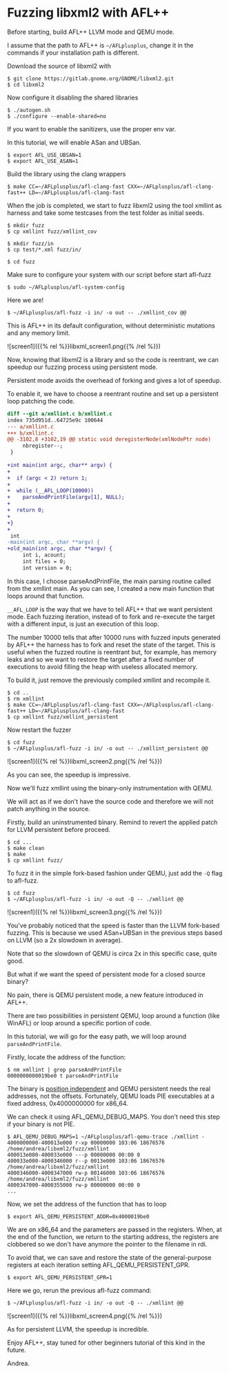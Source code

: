 # Fuzzing libxml2 with AFL++

Before starting, build AFL++ LLVM mode and QEMU mode.

I assume that the path to AFL++ is `~/AFLplusplus`, change it in the commands if your installation path is different.

Download the source of libxml2 with

```shell
$ git clone https://gitlab.gnome.org/GNOME/libxml2.git
$ cd libxml2
```

Now configure it disabling the shared libraries

```shell
$ ./autogen.sh
$ ./configure --enable-shared=no
```

If you want to enable the sanitizers, use the proper env var.

In this tutorial, we will enable ASan and UBSan.

```shell
$ export AFL_USE_UBSAN=1
$ export AFL_USE_ASAN=1
```

Build the library using the clang wrappers

```shell
$ make CC=~/AFLplusplus/afl-clang-fast CXX=~/AFLplusplus/afl-clang-fast++ LD=~/AFLplusplus/afl-clang-fast
```

When the job is completed, we start to fuzz libxml2 using the tool xmllint as harness and take some testcases from the test folder as initial seeds.

```shell
$ mkdir fuzz
$ cp xmllint fuzz/xmllint_cov

$ mkdir fuzz/in
$ cp test/*.xml fuzz/in/

$ cd fuzz
```

Make sure to configure your system with our script before start afl-fuzz

```shell
$ sudo ~/AFLplusplus/afl-system-config
```

Here we are!

```shell
$ ~/AFLplusplus/afl-fuzz -i in/ -o out -- ./xmllint_cov @@
```

This is AFL++ in its default configuration, without deterministic mutations and any memory limit.

![screen1]({{% rel %}}libxml_screen1.png{{% /rel %}})

Now, knowing that libxml2 is a library and so the code is reentrant, we can speedup our fuzzing process using persistent mode.

Persistent mode avoids the overhead of forking and gives a lot of speedup.

To enable it, we have to choose a reentrant routine and set up a persistent loop patching the code.

```diff
diff --git a/xmllint.c b/xmllint.c
index 735d951d..64725e9c 100644
--- a/xmllint.c
+++ b/xmllint.c
@@ -3102,8 +3102,19 @@ static void deregisterNode(xmlNodePtr node)
     nbregister--;
 }
 
+int main(int argc, char** argv) {
+
+  if (argc < 2) return 1;
+
+  while (__AFL_LOOP(10000))
+    parseAndPrintFile(argv[1], NULL);
+
+  return 0;
+
+}
+
 int
-main(int argc, char **argv) {
+old_main(int argc, char **argv) {
     int i, acount;
     int files = 0;
     int version = 0;
```

In this case, I choose parseAndPrintFile, the main parsing routine called from the xmllint main. As you can see, I created a new main function that loops around that function.

`__AFL_LOOP` is the way that we have to tell AFL++ that we want persistent mode. Each fuzzing iteration, instead of to fork and re-execute the target with a different input, is just an execution of this loop.

The number 10000 tells that after 10000 runs with fuzzed inputs generated by AFL++ the harness has to fork and reset the state of the target. This is useful when the fuzzed routine is reentrant but, for example, has memory leaks and so we want to restore the target after a fixed number of executions to avoid filling the heap with useless allocated memory.

To build it, just remove the previously compiled xmllint and recompile it.

```shell
$ cd ..
$ rm xmllint
$ make CC=~/AFLplusplus/afl-clang-fast CXX=~/AFLplusplus/afl-clang-fast++ LD=~/AFLplusplus/afl-clang-fast
$ cp xmllint fuzz/xmllint_persistent
```

Now restart the fuzzer

```shell
$ cd fuzz
$ ~/AFLplusplus/afl-fuzz -i in/ -o out -- ./xmllint_persistent @@
```

![screen1]({{% rel %}}libxml_screen2.png{{% /rel %}})

As you can see, the speedup is impressive. 

Now we'll fuzz xmllint using the binary-only instrumentation with QEMU.

We will act as if we don't have the source code and therefore we will not patch anything in the source.

Firstly, build an uninstrumented binary. Remind to revert the applied patch for LLVM persistent before proceed.

```shell
$ cd ...
$ make clean
$ make
$ cp xmllint fuzz/
```

To fuzz it in the simple fork-based fashion under QEMU, just add the `-Q` flag to afl-fuzz.

```shell
$ cd fuzz
$ ~/AFLplusplus/afl-fuzz -i in/ -o out -Q -- ./xmllint @@
```

![screen1]({{% rel %}}libxml_screen3.png{{% /rel %}})

You've probably noticed that the speed is faster than the LLVM fork-based fuzzing. This is because we used ASan+UBSan in the previous steps based on LLVM (so a 2x slowdown in average).

Note that so the slowdown of QEMU is circa 2x in this specific case, quite good.

But what if we want the speed of persistent mode for a closed source binary?

No pain, there is QEMU persistent mode, a new feature introduced in AFL++.

There are two possibilities in persistent QEMU, loop around a function (like WinAFL) or loop around a specific portion of code.

In this tutorial, we will go for the easy path, we will loop around `parseAndPrintFile`.

Firstly, locate the address of the function:

```shell
$ nm xmllint | grep parseAndPrintFile
0000000000019be0 t parseAndPrintFile
```

The binary is [position independent](https://en.wikipedia.org/wiki/Position-independent_code) and QEMU persistent needs the real addresses, not the offsets.
Fortunately, QEMU loads PIE executables at a fixed address, 0x4000000000 for x86_64.

We can check it using AFL_QEMU_DEBUG_MAPS. You don't need this step if your binary is not PIE.

```shell
$ AFL_QEMU_DEBUG_MAPS=1 ~/AFLplusplus/afl-qemu-trace ./xmllint -
4000000000-400013e000 r-xp 00000000 103:06 18676576                      /home/andrea/libxml2/fuzz/xmllint
400013e000-400033e000 ---p 00000000 00:00 0 
400033e000-4000346000 r--p 0013e000 103:06 18676576                      /home/andrea/libxml2/fuzz/xmllint
4000346000-4000347000 rw-p 00146000 103:06 18676576                      /home/andrea/libxml2/fuzz/xmllint
4000347000-4000355000 rw-p 00000000 00:00 0 
...
```

Now, we set the address of the function that has to loop

```shell
$ export AFL_QEMU_PERSISTENT_ADDR=0x4000019be0
```

We are on x86_64 and the parameters are passed in the registers.
When, at the end of the function, we return to the starting address, the registers are clobbered so we don't have anymore the pointer to the filename in rdi.

To avoid that, we can save and restore the state of the general-purpose registers at each iteration setting AFL_QEMU_PERSISTENT_GPR.

```shell
$ export AFL_QEMU_PERSISTENT_GPR=1
```

Here we go, rerun the previous afl-fuzz command:

```shell
$ ~/AFLplusplus/afl-fuzz -i in/ -o out -Q -- ./xmllint @@
```

![screen1]({{% rel %}}libxml_screen4.png{{% /rel %}})

As for persistent LLVM, the speedup is incredible.

Enjoy AFL++, stay tuned for other beginners tutorial of this kind in the future.

Andrea.

